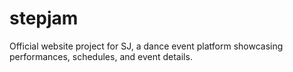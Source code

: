 # stepjam
Official website project for SJ, a dance event platform showcasing performances, schedules, and event details.
